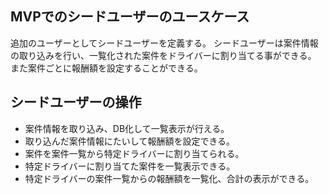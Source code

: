 ## MVPでのシードユーザーのユースケース
追加のユーザーとしてシードユーザーを定義する。
シードユーザーは案件情報の取り込みを行い、一覧化された案件をドライバーに割り当てる事ができる。
また案件ごとに報酬額を設定することができる。


## シードユーザーの操作
- 案件情報を取り込み、DB化して一覧表示が行える。
- 取り込んだ案件情報にたいして報酬額を設定できる。
- 案件を案件一覧から特定ドライバーに割り当てられる。
- 特定ドライバーに割り当てた案件を一覧表示できる。
- 特定ドライバーの案件一覧からの報酬額を一覧化、合計の表示ができる。
